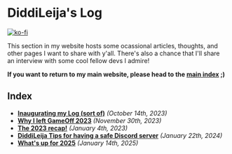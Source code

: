 # DiddiLeija's Log

[![ko-fi](https://ko-fi.com/img/githubbutton_sm.svg)](https://ko-fi.com/G2G3AL6D6)

This section in my website hosts some ocassional articles, thoughts, and other pages I want to share with y'all.
There's also a chance that I'll share an interview with some cool fellow devs I admire!

**If you want to return to my main website, please head to the [main index](..) ;)**

## Index

- [**Inaugurating my Log (sort of)**](231014) _(October 14th, 2023)_
- [**Why I left GameOff 2023**](231130) _(November 30th, 2023)_
- [**The 2023 recap!**](240104) _(January 4th, 2023)_
- [**DiddiLeija Tips for having a safe Discord server**](240122) _(January 22th, 2024)_
- [**What's up for 2025**](250114) _(January 14th, 2025)_

